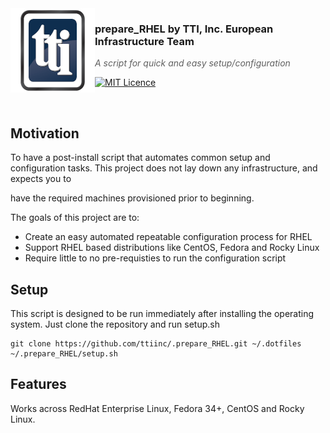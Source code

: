<img src="https://raw.githubusercontent.com/ttiinc/.dotfiles/master/img/TTI_Avatar_tiny.png" align="left" width="135px" height="135px" />

### prepare_RHEL by TTI, Inc. European Infrastructure Team
> *A script for quick and easy setup/configuration*

[![MIT Licence](https://badges.frapsoft.com/os/mit/mit.svg?v=103)](https://opensource.org/licenses/mit-license.php)

<br />

## Motivation
To have a post-install script that automates common setup and configuration 
tasks. This project does not lay down any infrastructure, and expects you to

have the required machines provisioned prior to beginning.

The goals of this project are to:

- Create an easy automated repeatable configuration process for RHEL
- Support RHEL based distributions like CentOS, Fedora and Rocky Linux
- Require little to no pre-requisties to run the configuration script

## Setup
This script is designed to be run immediately after installing the operating
system. Just clone the repository and run setup.sh
```
git clone https://github.com/ttiinc/.prepare_RHEL.git ~/.dotfiles
~/.prepare_RHEL/setup.sh
```

## Features
Works across RedHat Enterprise Linux, Fedora 34+, CentOS and Rocky Linux.
